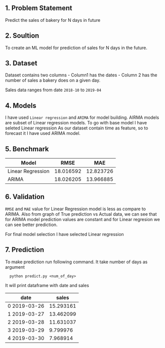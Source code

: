 
## 1. Problem Statement

Predict the sales of bakery for N days in future

## 2. Soultion 

To create an ML model for prediction of sales for N days in the future.

## 3. Dataset

Dataset contains two columns
    - Column1 has the dates 
    - Column 2 has the number of sales a bakery does on a given day.

Sales data ranges from date `2018-10` to `2019-04`

## 4. Models

I have used `Linear regression` and `ARIMA` for model building.
AIRMA models are subset of Linear regression models. To go with base model I have seleted Linear regression
As our dataset contain time as feature, so to forecast it I have used ARIMA model.

## 5. Benchmark

|       Model       |   RMSE    |   MAE   |
| ----------------- | --------- | ------- |
|Linear Regression	| 18.016592 |12.823726|
|ARIMA	            | 18.026205 |13.966885|

## 6. Validation

`RMSE` and `MAE` value for Linear Regression model is less as compare to ARIMA. 
Also from graph of True prediction vs Actual data, we can see that for ARIMA model prediction values are constant and for Linear regresion we can see better prediction.

For final model selection I have selected Linear regression

## 7. Prediction

To make prediction run following command. It take number of days as argument

```
  python predict.py <num_of_day>
```

It will print dataframe with date and sales

|date          |    sales  |
| ------------ | --------- |
|0 2019-03-26  | 15.293161 |
|1 2019-03-27  | 13.462099 |
|2 2019-03-28  | 11.631037 |
|3 2019-03-29  |  9.799976 |
|4 2019-03-30  |  7.968914 |
